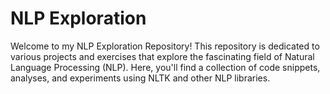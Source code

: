 # NLP Exploration

Welcome to my NLP Exploration Repository! This repository is dedicated to various projects and exercises that explore the fascinating field of Natural Language Processing (NLP). Here, you'll find a collection of code snippets, analyses, and experiments using NLTK and other NLP libraries.

